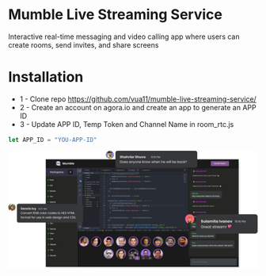 # Mumble Live Streaming Service

Interactive real-time messaging and video calling app where users can create rooms, send invites, and share screens

# Installation
* 1 - Clone repo https://github.com/vua11/mumble-live-streaming-service/
* 2 - Create an account on agora.io and create an app to generate an APP ID
* 3 - Update APP ID, Temp Token and Channel Name in room_rtc.js

```javascript
let APP_ID = "YOU-APP-ID"
```

<img src="./images/preview.png">  
